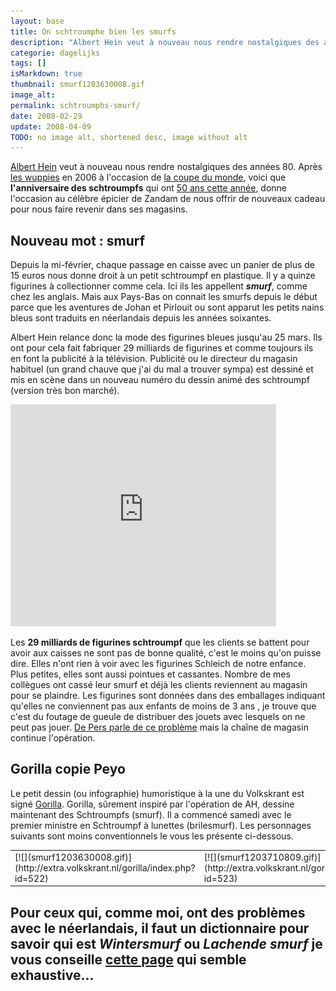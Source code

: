 ```yaml
---
layout: base
title: On schtroumphe bien les smurfs
description: "Albert Hein veut à nouveau nous rendre nostalgiques des années 80. Après les wuppies en 2006 à l'occasion de la coupe du monde, voici que l'anniversaire des"
categorie: dagelijks
tags: []
isMarkdown: true
thumbnail: smurf1203630008.gif
image_alt: 
permalink: schtroumphs-smurf/
date: 2008-02-29
update: 2008-04-09
TODO: no image alt, shortened desc, image without alt
---
```


[Albert Hein](/albert-hein-et-compagnie) veut à nouveau nous rendre nostalgiques des années 80. Après [les wuppies](/qu-allons-nous-faire-de-nos-wuppies) en 2006 à l'occasion de [la coupe du monde](/on-est-en-finale), voici que **l'anniversaire des schtroumpfs** qui ont [50 ans cette année](http://happysmurfday.com/nl/nl/home), donne l'occasion au célèbre épicier de Zandam de nous offrir de nouveaux cadeau pour nous faire revenir dans ses magasins.

## Nouveau mot : smurf

Depuis la mi-février, chaque passage en caisse avec un panier de plus de 15 euros nous donne droit à un petit schtroumpf en plastique. Il y a quinze figurines à collectionner comme cela. Ici ils les appellent ***smurf***, comme chez les anglais. Mais aux Pays-Bas on connait les smurfs depuis le début parce que les aventures de Johan et Pirlouit ou sont apparut les petits nains bleus sont traduits en néerlandais depuis les années soixantes.

Albert Hein relance donc la mode des figurines bleues jusqu'au 25 mars. Ils ont pour cela fait fabriquer 29 milliards de figurines et comme toujours ils en font la publicité à la télévision.  Publicité ou le directeur du magasin habituel  (un grand chauve que j'ai du mal a trouver sympa) est dessiné et mis en scène dans un nouveau numéro du dessin animé des schtroumpf (version très bon marché).

<!-- HTML -->
<object width="425" height="355"><param name="movie" value="http://www.youtube.com/v/3sWBaxhnhoU"></param><param name="wmode" value="transparent"></param><embed src="http://www.youtube.com/v/3sWBaxhnhoU" type="application/x-shockwave-flash" wmode="transparent" width="425" height="355"></embed></object>
<!-- / HTML -->

Les **29 milliards de figurines schtroumpf** que les clients se battent pour avoir aux caisses ne sont pas de bonne qualité, c'est le moins qu'on puisse dire. Elles n'ont rien à voir avec les figurines Schleich de notre enfance. Plus petites, elles sont aussi pointues et cassantes. Nombre de mes collègues ont cassé leur smurf et déjà les clients reviennent au magasin pour se plaindre. Les figurines sont données dans des emballages indiquant qu'elles ne conviennent pas aux enfants de moins de 3 ans , je trouve que c'est du foutage de gueule de distribuer des jouets avec lesquels on ne peut pas jouer. [De Pers parle de ce problème](http://www.depers.nl/binnenland/176447/29-miljoen-blauwe-brekebeentjes.html) mais la chaîne de magasin continue l'opération.

## Gorilla copie Peyo

Le petit dessin (ou infographie) humoristique à la une du Volkskrant est signé [Gorilla](http://extra.volkskrant.nl/gorilla/). Gorilla, sûrement inspiré par l'opération de AH, dessine maintenant des Schtroumpfs (smurf). Il a commencé samedi avec le premier ministre en Schtroumpf à lunettes (brilesmurf). Les personnages suivants sont moins conventionnels le vous les présente ci-dessous.

<!-- HTML -->
<table><tr><td>
<!-- / HTML -->
[![](smurf1203630008.gif)](http://extra.volkskrant.nl/gorilla/index.php?id=522)
<!-- HTML -->
</td><td>
<!-- / HTML -->
[![](smurf1203710809.gif)](http://extra.volkskrant.nl/gorilla/index.php?id=523)
<!-- HTML -->
</td><td>
<!-- / HTML -->
[![](smurf1203889412.gif)](http://extra.volkskrant.nl/gorilla/index.php?id=524)
<!-- HTML -->
</td><td>
<!-- / HTML -->
[![](smurf1203976761.gif)](http://extra.volkskrant.nl/gorilla/index.php?id=525)
<!-- HTML -->
</td></tr></table>
<!-- / HTML -->

Pour ceux qui, comme moi, ont des problèmes avec le néerlandais, il faut un dictionnaire pour savoir qui est *Wintersmurf* ou *Lachende smurf* je vous conseille [cette page](http://miniatuurfiguren.be/smurfstabel.html) qui semble exhaustive...
---